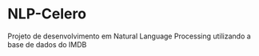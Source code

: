 # NLP-Celero
 Projeto de desenvolvimento em Natural Language Processing utilizando a base de dados do IMDB
